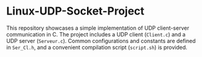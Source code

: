 # Linux-UDP-Socket-Project
This repository showcases a simple implementation of UDP client-server communication in C. The project includes a UDP client (`Client.c`) and a UDP server (`Serveur.c`). Common configurations and constants are defined in `Ser_Cl.h`, and a convenient compilation script (`script.sh`) is provided.
